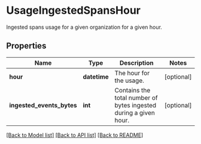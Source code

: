 # UsageIngestedSpansHour

Ingested spans usage for a given organization for a given hour.
## Properties
Name | Type | Description | Notes
------------ | ------------- | ------------- | -------------
**hour** | **datetime** | The hour for the usage. | [optional] 
**ingested_events_bytes** | **int** | Contains the total number of bytes ingested during a given hour. | [optional] 

[[Back to Model list]](README.md#documentation-for-models) [[Back to API list]](README.md#documentation-for-api-endpoints) [[Back to README]](README.md)


